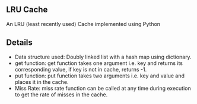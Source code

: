 LRU Cache
---------
An LRU (least recently used) Cache implemented using Python

Details
-------
- Data structure used: Doubly linked list with a hash map using dictionary.
- get function: get function takes one argument i.e. key and returns its corresponding value, if key is not in cache, returns -1.
- put function: put function takes two arguments i.e. key and value and places it in the cache.
- Miss Rate: miss rate function can be called at any time during execution to get the rate of misses in the cache.
